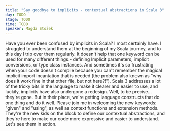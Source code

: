 ```yaml
---
title: "Say goodbye to implicits - contextual abstractions in Scala 3"
day: TODO
stage: TODO
time: TODO
speaker: Magda Stożek
---
```


Have you ever been confused by implicits in Scala? I most certainly have. I struggled to understand them at the beginning of my Scala journey, and to this day I trip over them regularly. It doesn't help that one keyword can be used for many different things  - defining Implicit parameters, implicit conversions, or type class instances. And sometimes it's so frustrating when your code doesn't compile because you can't remember the magical implicit import incantation that is needed (the problem also known as "why does it work fine in that other file, but not here?!"). 
Scala 3 addresses a lot of the tricky bits in the language to make it clearer and easier to use, and luckily, implicits have also undergone a redesign. Well, to be precise... they're gone. But in their place, we're getting language constructs that do one thing and do it well. Please join me in welcoming the new keywords: "given" and "using", as well as context functions and extension methods. They're the new kids on the block to define our contextual abstractions, and they're here to make our code more expressive and easier to understand. Let's see them in action.
    